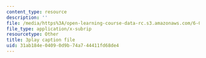 ```yaml
---
content_type: resource
description: ''
file: /media/https%3A/open-learning-course-data-rc.s3.amazonaws.com/6-006-introduction-to-algorithms-fall-2011/31ab184e04090d9b74a744411fd68de4_OQ5jsbhAv_M.srt
file_type: application/x-subrip
resourcetype: Other
title: 3play caption file
uid: 31ab184e-0409-0d9b-74a7-44411fd68de4
---
```

